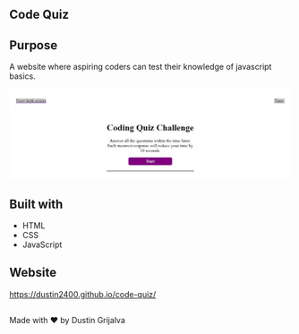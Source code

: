 ## Code Quiz

## Purpose
A website where aspiring coders can test their knowledge of javascript basics.

![screenshot](assets/images/screenshot.JPG)

## Built with
* HTML
* CSS
* JavaScript

## Website
https://dustin2400.github.io/code-quiz/

##
Made with ❤️ by Dustin Grijalva
